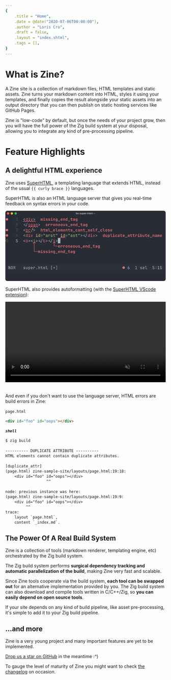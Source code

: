 ```yaml
---
{
    .title = "Home",
    .date = @date("2020-07-06T00:00:00"),
    .author = "Loris Cro",
    .draft = false,
    .layout = "index.shtml",
    .tags = [],
}  
--- 
```


# What is Zine?
A Zine site is a collection of markdown files, HTML templates and static assets. Zine turns your markdown content into HTML, styles it using your templates, and finally copies the result alongside your static assets into an output directory that you can then publish on static hosting services like GitHub Pages.

Zine is "low-code" by default, but once the needs of your project grow, then you will have the full power of the Zig build system at your disposal, allowing you to integrate any kind of pre-processing pipeline.

# Feature Highlights 

## A delightful HTML experience 
Zine uses [SuperHTML](https://github.com/kristoff-it/superhtml), a templating language that extends HTML, instead of the usual `{{ curly brace }}` languages.
 
SuperHTML is also an HTML language server that gives you real-time feedback on
syntax errors in your code.

![](superhtml.png)

SuperHTML also provides autoformatting (with the [SuperHTML VScode extension](https://marketplace.visualstudio.com/items?itemName=LorisCro.super)):

<video controls autoplay loop disablepictureinpicture muted width=100%>
 <source src="/vscode-autoformatting.mp4">
</video>
<br><br>

And even if you don't want to use the language server, HTML errors are build errors in Zine:



`page.html`
```html
<div id="foo" id="oops"></div>
```

***`shell`***
```
$ zig build

---------- DUPLICATE ATTRIBUTE ----------
HTML elements cannot contain duplicate attributes.

[duplicate_attr]
(page.html) zine-sample-site/layouts/page.html:19:18:
    <div id="foo" id="oops"></div>
                  ^^

node: previous instance was here:
(page.html) zine-sample-site/layouts/page.html:19:9:
    <div id="foo" id="oops"></div>
         ^^
trace:
    layout `page.html`,
    content `_index.md`.
```


## The Power Of A Real Build System
Zine is a collection of tools (markdown renderer, templating engine, etc) orchestrated by the Zig build system. 

The Zig build system performs **surgical dependency tracking and automatic parallelization of the build**, making Zine very fast and scalable.

Since Zine tools cooperate via the build system, **each tool can be swapped out** for an alternative implementation provided by you. The Zig build system can also download and compile tools written in C/C++/Zig, so **you can easily depend on open source tools**.

If your site depends on any kind of build pipeline, like asset pre-processing, it's simple to add it to your Zig build pipeline.

## ...and more
Zine is a very young project and many important features are yet to be implemented.

[Drop us a star on GitHub](https://github.com/kristoff-it/zine) in the meantime :^)

To gauge the level of maturity of Zine you might want to check [the changelog](/log/) on occasion.
